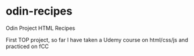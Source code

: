 # odin-recipes
Odin Project HTML Recipes

First TOP project, so far I have taken a Udemy course on html/css/js and practiced on fCC